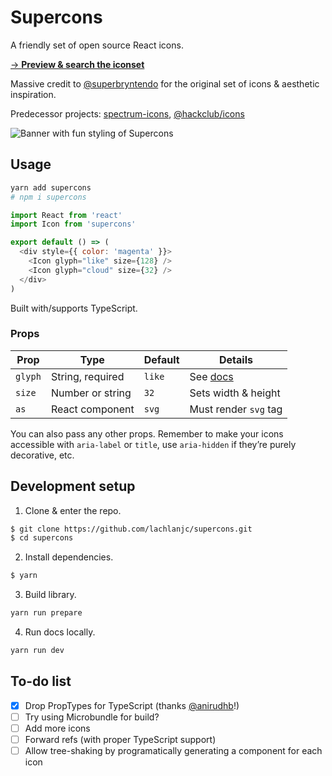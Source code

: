 # Supercons

A friendly set of open source React icons.

[→ **Preview & search the iconset**][docs]

[docs]: https://supercons.vercel.app

Massive credit to [@superbryntendo](https://github.com/superbryntendo) for the original set of icons & aesthetic inspiration.

Predecessor projects: [spectrum-icons](https://github.com/lachlanjc/spectrum-icons), [@hackclub/icons](https://github.com/hackclub/icons)

![Banner with fun styling of Supercons](https://cloud-l7ijxkyvg.vercel.app/2021-02-02_21010z8cwfunpdn3jp59d7np4z6q5kdj.png)

## Usage

```sh
yarn add supercons
# npm i supercons
```

```js
import React from 'react'
import Icon from 'supercons'

export default () => (
  <div style={{ color: 'magenta' }}>
    <Icon glyph="like" size={128} />
    <Icon glyph="cloud" size={32} />
  </div>
)
```

Built with/supports TypeScript.

### Props

| Prop    | Type             | Default | Details               |
| ------- | ---------------- | ------- | --------------------- |
| `glyph` | String, required | `like`  | See [docs]            |
| `size`  | Number or string | `32`    | Sets width & height   |
| `as`    | React component  | `svg`   | Must render `svg` tag |

You can also pass any other props. Remember to make your icons accessible with `aria-label` or `title`, use `aria-hidden` if they’re purely decorative, etc.

## Development setup

1. Clone & enter the repo.

```sh
$ git clone https://github.com/lachlanjc/supercons.git
$ cd supercons
```

2. Install dependencies.

```sh
$ yarn
```

3. Build library.

```sh
yarn run prepare
```

4. Run docs locally.

```sh
yarn run dev
```

## To-do list

- [x] Drop PropTypes for TypeScript (thanks [@anirudhb](https://github.com/anirudhb)!)
- [ ] Try using Microbundle for build?
- [ ] Add more icons
- [ ] Forward refs (with proper TypeScript support)
- [ ] Allow tree-shaking by programatically generating a component for each icon
